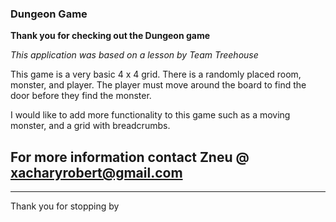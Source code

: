 ### Dungeon Game

__Thank you for checking out the Dungeon game__

*This application was based on a lesson by Team Treehouse*

This game is a very basic 4 x 4 grid. There is a randomly placed room, monster, and player. The player must move around the board to find the door before they find the monster.

I would like to add more functionality to this game such as a moving monster, and a grid with breadcrumbs.

For more information contact Zneu @ xacharyrobert@gmail.com
---

---

Thank you for stopping by
